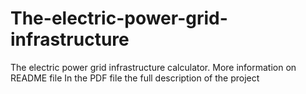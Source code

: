 # The-electric-power-grid-infrastructure
The electric power grid infrastructure calculator. More information on README file
In the PDF file the full description of the project
